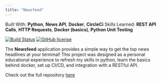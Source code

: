 ```yaml
---
title: "Newsfeed"
---
```


Built With: **Python**, **News API**, **Docker**, **CircleCi**
Skills Learned: **REST API Calls**, **HTTP Requests**, **Docker (basics)**, **Python Unit Testing**

[![Build Status](https://travis-ci.com/AlexanderJDupree/newsfeed.svg?branch=master)](https://travis-ci.com/AlexanderJDupree/newsfeed)
[![GitHub license](https://img.shields.io/badge/license-MIT-blue.svg)](https://github.com/AlexanderJDupree/newsfeed/blob/master/LICENSE)

The **Newsfeed** application provides a simple way to get the top news headlines at your terminal! This project was designed as a personal educational experience to refresh my skills in python, learn the basics behind docker, set up CI/CD, and integration with a RESTful API. 

Check out the full repository [here](https://github.com/AlexanderJDupree/newsfeed/blob/master/README.md)
